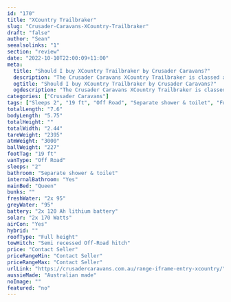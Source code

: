 ```yaml
---
id: "170"
title: "XCountry Trailbraker"
slug: "Crusader-Caravans-XCountry-Trailbraker"
draft: "false"
author: "Sean"
seealsolinks: "1"
section: "review"
date: "2022-10-10T22:00:09+11:00"
meta:
  title: "Should I buy XCountry Trailbraker by Crusader Caravans?"
  description: "The Crusader Caravans XCountry Trailbraker is classed as Off Road, and sleeps 2 people. It is Australian made and comes in at 19 ft. It generally has Separate shower & toilet."
  ogtitle: "Should I buy XCountry Trailbraker by Crusader Caravans?"
  ogdescription: "The Crusader Caravans XCountry Trailbraker is classed as Off Road, and sleeps 2 people. It is Australian made and comes in at 19 ft. It generally has Separate shower & toilet."
categories: ["Crusader Caravans"]
tags: ["Sleeps 2", "19 ft", "Off Road", "Separate shower & toilet", "Full height", "Price Unknown", "Australian made"]
totalLength: "7.6"
bodyLength: "5.75"
totalHeight: ""
totalWidth: "2.44"
tareWeight: "2395"
atmWeight: "3000"
ballWeight: "227"
footTag: "19 ft"
vanType: "Off Road"
sleeps: "2"
bathroom: "Separate shower & toilet"
internalBathroom: "Yes"
mainBed: "Queen"
bunks: ""
freshWater: "2x 95"
greyWater: "95"
battery: "2x 120 Ah lithium battery"
solar: "2x 170 Watts"
airCon: "Yes"
hybrid: ""
roofType: "Full height"
towHitch: "Semi recessed Off-Road hitch"
price: "Contact Seller"
priceRangeMin: "Contact Seller"
priceRangeMax: "Contact Seller"
urlLink: "https://crusadercaravans.com.au/range-iframe-entry-xcountry/"
aussieMade: "Australian made"
noImage: ""
featured: "no"
---
```

